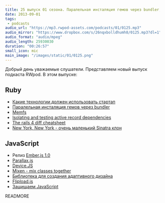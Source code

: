 ```yaml
---
title: 25 выпуск 01 сезона. Паралельная инсталяция гемов через bundler, Memfs, Ember.js 1.0, Flipload.js и прочее
date: 2013-09-01
tags:
 - podcasts
audio_url: "https://mp3.rwpod-assets.com/podcasts/01/0125.mp3"
audio_mirror: "https://www.dropbox.com/s/26nqxbolldhumh8/0125.mp3?dl=1"
audio_format: "audio/mpeg"
audio_length: 25930030
duration: "00:26:57"
small_icon: mic
main_image: "/images/static/01/0125.png"
---
```


Добрый день уважаемые слушатели. Представляем новый выпуск подкаста RWpod. В этом выпуске:

## Ruby

 - [Какие технологии должен использовать стартап](http://matt.aimonetti.net/posts/2013/08/27/what-technology-should-my-startup-use/)
 - [Паралельная инсталяция гемов через bundler](http://robots.thoughtbot.com/post/59584648154/parallel-gem-installing-using-bundler)
 - [Memfs](https://github.com/simonc/memfs)
 - [Isolating and testing active record dependencies](http://www.foraker.com/isolating-and-testing-active-record-dependencies/)
 - [The rails 4 diff cheatsheet](http://owningrails.com/rails-4-diff-cheatsheet)
 - [New York, New York - очень маленький Sinatra клон](http://alisnic.github.io/nyny/)

## JavaScript

 - Релиз [Ember.js 1.0](http://emberjs.com/blog/2013/08/31/ember-1-0-released.html)
 - [Parallax.js](http://wagerfield.github.io/parallax/)
 - [Device.JS](http://matthewhudson.me/projects/device.js/)
 - [Mixen - mix classes together](http://dev.hubspot.com/blog/announcing-mixen)
 - [Библиотека для создания адаптивного дизайна](http://intentionjs.com/)
 - [Flipload.js](http://pazguille.github.io/flipload/)
 - [Защищаем JavaScript](http://www.defensivejs.com/)

READMORE

















